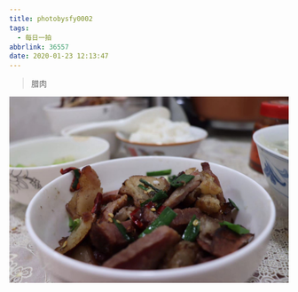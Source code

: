 ```yaml
---
title: photobysfy0002
tags:
  - 每日一拍
abbrlink: 36557
date: 2020-01-23 12:13:47
---
```


> 腊肉

<meta name="referrer" content="no-referrer"/>

![](https://raw.githubusercontent.com/Yumikosfy/picbed/master/img/WechatIMG10.jpeg)



